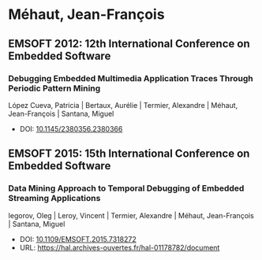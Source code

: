 # Méhaut, Jean-François

## EMSOFT 2012: 12th International Conference on Embedded Software

### Debugging Embedded Multimedia Application Traces Through Periodic Pattern Mining
López Cueva, Patricia | Bertaux, Aurélie | Termier, Alexandre | Méhaut, Jean-François | Santana, Miguel
* DOI: [10.1145/2380356.2380366](https://doi.org/10.1145/2380356.2380366)

## EMSOFT 2015: 15th International Conference on Embedded Software

### Data Mining Approach to Temporal Debugging of Embedded Streaming Applications
Iegorov, Oleg | Leroy, Vincent | Termier, Alexandre | Méhaut, Jean-François | Santana, Miguel
* DOI: [10.1109/EMSOFT.2015.7318272](https://doi.org/10.1109/EMSOFT.2015.7318272)
* URL: <https://hal.archives-ouvertes.fr/hal-01178782/document>

